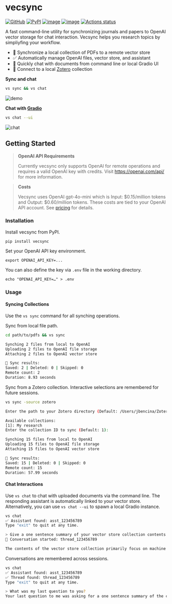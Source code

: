 # vecsync
[![GitHub](https://img.shields.io/badge/GitHub-repo-green.svg)](https://github.com/jbencina/vecsync)
[![PyPI](https://img.shields.io/pypi/v/vecsync)](https://pypi.org/project/vecsync)
[![image](https://img.shields.io/pypi/l/vecsync.svg)](https://pypi.python.org/pypi/vecsync)
[![image](https://img.shields.io/pypi/pyversions/vecsync.svg)](https://pypi.python.org/pypi/vecsync)
[![Actions status](https://github.com/jbencina/vecsync/actions/workflows/ci.yaml/badge.svg)](https://github.com/jbencina/vecsync/actions)

A fast command-line utility for synchronizing journals and papers to OpenAI vector storage for chat interaction. Vecsync helps you research topics by simpliyfing your workflow.

- 📄 Synchronize a local collection of PDFs to a remote vector store
- ✅ Automatically manage OpenAI files, vector store, and assistant
- 💬 Quickly chat with documents from command line or local Gradio UI
- 👀 Connect to a local [Zotero](https://www.zotero.org/) collection


**Sync and chat**
```bash
vs sync && vs chat
```
![demo](docs/images/demo.gif)

**Chat with [Gradio](https://www.gradio.app)**
```bash
vs chat --ui
```
![chat](docs/images/demo_chat.png)

## Getting Started
> **OpenAI API Requirements**
>
> Currently vecsync only supports OpenAI for remote operations and requires a valid OpenAI key with credits. Visit https://openai.com/api/ for more information.

> **Costs**
>
> Vecsync uses OpenAI gpt-4o-mini which is Input: $0.15/million tokens and Output: $0.60/million tokens. These costs are tied to your OpenAI API account. See [pricing](https://platform.openai.com/docs/pricing) for details.

### Installation
Install vecsync from PyPI.
```
pip install vecsync
```

Set your OpenAI API key environment.
```
export OPENAI_API_KEY=...
```
You can also define the key via `.env` file in the working directory.
```
echo "OPENAI_API_KEY=…" > .env
```

### Usage

#### Syncing Collections
Use the `vs sync` command for all synching operations.

Sync from local file path.
```bash
cd path/to/pdfs && vs sync

Synching 2 files from local to OpenAI
Uploading 2 files to OpenAI file storage
Attaching 2 files to OpenAI vector store

🏁 Sync results:
Saved: 2 | Deleted: 0 | Skipped: 0 
Remote count: 2
Duration: 8.93 seconds
```

 Sync from a Zotero collection. Interactive selections are remembered for future sessions.
```bash
vs sync -source zotero

Enter the path to your Zotero directory (Default: /Users/jbencina/Zotero): 

Available collections:
[1]: My research
Enter the collection ID to sync (Default: 1): 

Synching 15 files from local to OpenAI
Uploading 15 files to OpenAI file storage
Attaching 15 files to OpenAI vector store

🏁 Sync results:
Saved: 15 | Deleted: 0 | Skipped: 0 
Remote count: 15
Duration: 57.99 seconds
```

#### Chat Interactions
Use `vs chat` to chat with uploaded documents via the command line. The responding assistant is automatically linked to your
vector store. Alternatively, you can use `vs chat --ui` to spawn a local Gradio instance.

```bash
vs chat
✅ Assistant found: asst_123456789
Type "exit" to quit at any time.

> Give a one sentence summary of your vector store collection contents.
💬 Conversation started: thread_123456789

The contents of the vector store collection primarily focus on machine learning techniques for causal effect inference,particularly through adversarial representation learning methods that address challenges in treatment selection bias and information loss in observational data
```

Conversations are remembered across sessions.
```bash
vs chat   
✅ Assistant found: asst_123456789
✅ Thread found: thread_123456789
Type "exit" to quit at any time.

> What was my last question to you? 
Your last question to me was asking for a one sentence summary of the contents of my vector store collection.
```
